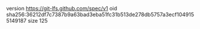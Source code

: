 version https://git-lfs.github.com/spec/v1
oid sha256:36212df7c7387b9a63bad3eba51fc31b513de278db5757a3ecf1049155149187
size 125

